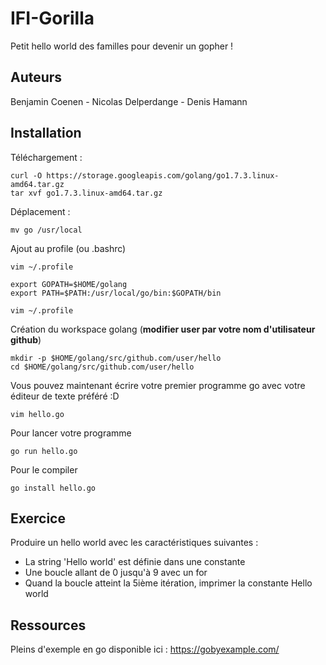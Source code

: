 # IFI-Gorilla
Petit hello world des familles pour devenir un gopher !

## Auteurs
Benjamin Coenen - Nicolas Delperdange - Denis Hamann

## Installation
Téléchargement :
```
curl -O https://storage.googleapis.com/golang/go1.7.3.linux-amd64.tar.gz
tar xvf go1.7.3.linux-amd64.tar.gz
```

Déplacement :
```
mv go /usr/local
```

Ajout au profile (ou .bashrc)
```
vim ~/.profile
```
```
export GOPATH=$HOME/golang
export PATH=$PATH:/usr/local/go/bin:$GOPATH/bin
```
```
vim ~/.profile
```

Création du workspace golang (**modifier user par votre nom d'utilisateur github**)
```
mkdir -p $HOME/golang/src/github.com/user/hello
cd $HOME/golang/src/github.com/user/hello
```

Vous pouvez maintenant écrire votre premier programme go avec votre éditeur de texte préféré :D
```
vim hello.go
```


Pour lancer votre programme
```
go run hello.go
```

Pour le compiler
```
go install hello.go
```

## Exercice

Produire un hello world avec les caractéristiques suivantes :
- La string 'Hello world' est définie dans une constante
- Une boucle allant de 0 jusqu'à 9 avec un for
- Quand la boucle atteint la 5ième itération, imprimer la constante Hello world

## Ressources 
Pleins d'exemple en go disponible ici : https://gobyexample.com/
